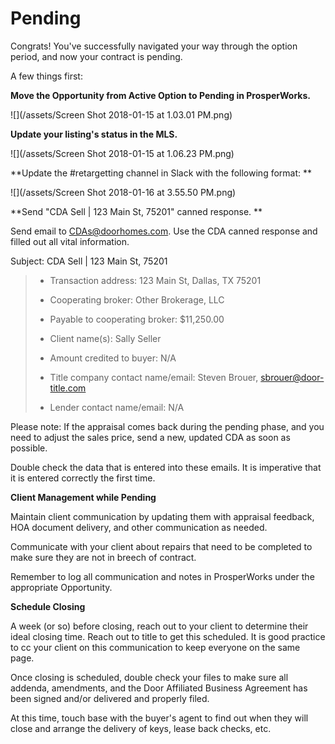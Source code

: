 # Pending

Congrats! You've successfully navigated your way through the option period, and now your contract is pending.

A few things first:

**Move the Opportunity from Active Option to Pending in ProsperWorks.**

![](/assets/Screen Shot 2018-01-15 at 1.03.01 PM.png)

**Update your listing's status in the MLS.**

![](/assets/Screen Shot 2018-01-15 at 1.06.23 PM.png)

**Update the \#retargetting channel in Slack with the following format: **

![](/assets/Screen Shot 2018-01-16 at 3.55.50 PM.png)

**Send "CDA Sell \| 123 Main St, 75201" canned response. **

Send email to CDAs@doorhomes.com. Use the CDA canned response and filled out all vital information.

Subject: CDA Sell \| 123 Main St, 75201

> * Transaction address: 123 Main St, Dallas, TX 75201
>
> * Cooperating broker: Other Brokerage, LLC
>
> * Payable to cooperating broker: $11,250.00
>
> * Client name\(s\): Sally Seller
>
> * Amount credited to buyer: N/A
>
> * Title company contact name/email: Steven Brouer, sbrouer@door-title.com
>
> * Lender contact name/email: N/A

Please note: If the appraisal comes back during the pending phase, and you need to adjust the sales price, send a new, updated CDA as soon as possible.

Double check the data that is entered into these emails. It is imperative that it is entered correctly the first time. 

**Client Management while Pending**

Maintain client communication by updating them with appraisal feedback, HOA document delivery, and other communication as needed.

Communicate with your client about repairs that need to be completed to make sure they are not in breech of contract.

Remember to log all communication and notes in ProsperWorks under the appropriate Opportunity.

**Schedule Closing**

A week \(or so\) before closing, reach out to your client to determine their ideal closing time. Reach out to title to get this scheduled. It is good practice to cc your client on this communication to keep everyone on the same page.

Once closing is scheduled, double check your files to make sure all addenda, amendments, and the Door Affiliated Business Agreement has been signed and/or delivered and properly filed.

At this time, touch base with the buyer's agent to find out when they will close and arrange the delivery of keys, lease back checks, etc. 

